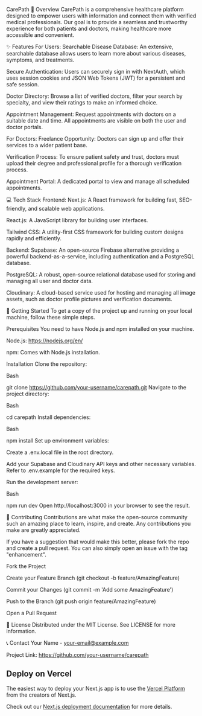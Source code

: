 CarePath
📝 Overview
CarePath is a comprehensive healthcare platform designed to empower users with information and connect them with verified medical professionals. Our goal is to provide a seamless and trustworthy experience for both patients and doctors, making healthcare more accessible and convenient.

✨ Features
For Users:
Searchable Disease Database: An extensive, searchable database allows users to learn more about various diseases, symptoms, and treatments.

Secure Authentication: Users can securely sign in with NextAuth, which uses session cookies and JSON Web Tokens (JWT) for a persistent and safe session.

Doctor Directory: Browse a list of verified doctors, filter your search by specialty, and view their ratings to make an informed choice.

Appointment Management: Request appointments with doctors on a suitable date and time. All appointments are visible on both the user and doctor portals.

For Doctors:
Freelance Opportunity: Doctors can sign up and offer their services to a wider patient base.

Verification Process: To ensure patient safety and trust, doctors must upload their degree and professional profile for a thorough verification process.

Appointment Portal: A dedicated portal to view and manage all scheduled appointments.

💻 Tech Stack
Frontend:
Next.js: A React framework for building fast, SEO-friendly, and scalable web applications.

React.js: A JavaScript library for building user interfaces.

Tailwind CSS: A utility-first CSS framework for building custom designs rapidly and efficiently.

Backend:
Supabase: An open-source Firebase alternative providing a powerful backend-as-a-service, including authentication and a PostgreSQL database.

PostgreSQL: A robust, open-source relational database used for storing and managing all user and doctor data.

Cloudinary: A cloud-based service used for hosting and managing all image assets, such as doctor profile pictures and verification documents.

🚀 Getting Started
To get a copy of the project up and running on your local machine, follow these simple steps.

Prerequisites
You need to have Node.js and npm installed on your machine.

Node.js: https://nodejs.org/en/

npm: Comes with Node.js installation.

Installation
Clone the repository:

Bash

git clone https://github.com/your-username/carepath.git
Navigate to the project directory:

Bash

cd carepath
Install dependencies:

Bash

npm install
Set up environment variables:

Create a .env.local file in the root directory.

Add your Supabase and Cloudinary API keys and other necessary variables. Refer to .env.example for the required keys.

Run the development server:

Bash

npm run dev
Open http://localhost:3000 in your browser to see the result.

🤝 Contributing
Contributions are what make the open-source community such an amazing place to learn, inspire, and create. Any contributions you make are greatly appreciated.

If you have a suggestion that would make this better, please fork the repo and create a pull request. You can also simply open an issue with the tag "enhancement".

Fork the Project

Create your Feature Branch (git checkout -b feature/AmazingFeature)

Commit your Changes (git commit -m 'Add some AmazingFeature')

Push to the Branch (git push origin feature/AmazingFeature)

Open a Pull Request

📄 License
Distributed under the MIT License. See LICENSE for more information.

📞 Contact
Your Name - your-email@example.com

Project Link: https://github.com/your-username/carepath

## Deploy on Vercel

The easiest way to deploy your Next.js app is to use the [Vercel Platform](https://vercel.com/new?utm_medium=default-template&filter=next.js&utm_source=create-next-app&utm_campaign=create-next-app-readme) from the creators of Next.js.

Check out our [Next.js deployment documentation](https://nextjs.org/docs/deployment) for more details.
